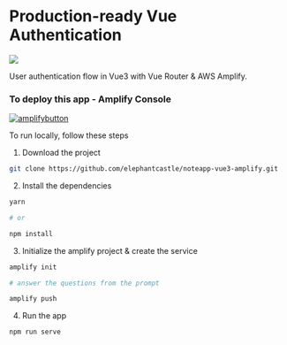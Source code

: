 # Production-ready Vue Authentication

![](vuecolors.jpg)

User authentication flow in Vue3 with Vue Router & AWS Amplify.

### To deploy this app - Amplify Console

[![amplifybutton](https://oneclick.amplifyapp.com/button.svg)](https://console.aws.amazon.com/amplify/home#/deploy?repo=https://github.com/username/repository)

To run locally, follow these steps

1. Download the project

```sh
git clone https://github.com/elephantcastle/noteapp-vue3-amplify.git
```

2. Install the dependencies

```sh
yarn

# or

npm install
```

3. Initialize the amplify project & create the service

```sh
amplify init

# answer the questions from the prompt

amplify push
```

4. Run the app

```sh
npm run serve
```
